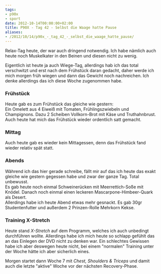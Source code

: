 ```yaml
---
tags:
- p90x
- sport
date: 2012-10-14T00:00:00+02:00
title: P90X - Tag 42 - Selbst die Waage hatte Pause
aliases:
- /2012/10/14/p90x_-_tag_42_-_selbst_die_waage_hatte_pause/
---
```


Relax-Tag heute, der war auch dringend notwendig. Ich habe nämlich auch heute noch Muskelkater in den Beinen und diesen nicht zu wenig.

Eigentlich ist heute ja auch Wiege-Tag, allerdings hab ich das total verschwitzt und erst nach dem Frühstück daran gedacht, daher werde ich mich morgen früh wiegen und dann das Gewicht noch nachreichen. Ich denke allerdings das ich diese Woche zugenommen habe.

### Frühstück
Heute gab es zum Frühstück das gleiche wie gestern:   
Ein Omelett aus 4 Eiweiß mit Tomaten, Frühlingszwiebeln und Champignons. Dazu 2 Scheiben Vollkorn-Brot mit Käse und Truthahnbrust.   
Auch heute hat mich das Frühstück wieder ordentlich satt gemacht.

### Mittag
Auch heute gab es wieder kein Mittagessen, denn das Frühstück fand wieder relativ spät statt.

### Abends
Während ich das hier gerade schreibe, fällt mir auf das ich heute das exakt gleiche wie gestern gegessen habe und zwar der ganze Tag. Total unbewusst.   
Es gab heute noch einmal Schweinerücken mit Meerrettich-Soße mit Knödel. Danach noch einmal einen leckeren Mascarpone-Himbeer-Quark als Desert.   
Allerdings habe ich heute Abend etwas mehr gesnackt. Es gab 30gr Studentenfutter und außerdem 2 Prinzen-Rolle Mehrkorn Kekse.

### Training X-Stretch
Heute stand _X-Stretch_ auf dem Programm, welches ich auch unbedingt durchführen wollte. Allerdings habe ich mich heute so schlapp gefühlt das an das Einlegen der DVD nicht zu denken war. Ein schlechtes Gewissen habe ich aber deswegen heute nicht, bei einem "normalen" Training unter der Woche hätte ich aber sicherlich eines.

Morgen startet dann Woche 7 mit _Chest, Shoulders & Triceps_ und damit auch die letzte "aktive" Woche vor der nächsten Recovery-Phase.
